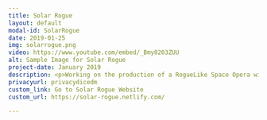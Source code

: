 ```yaml
---
title: Solar Rogue
layout: default
modal-id: SolarRogue
date: 2019-01-25
img: solarrogue.png
video: https://www.youtube.com/embed/_Bmy0203ZUU
alt: Sample Image for Solar Rogue
project-date: January 2019
description: <p>Working on the production of a RogueLike Space Opera with a nethack feel but for modern generation. Sci-fi ships flying through empty space in solar systems randomly generated and full of ennemy ships, planets, suns, space stations, etc. </p><p>Made using <a href="https://godotengine.org/">Godot Engine</a></p>
privacyurl: privacydicedm
custom_link: Go to Solar Rogue Website
custom_url: https://solar-rogue.netlify.com/

---
```

